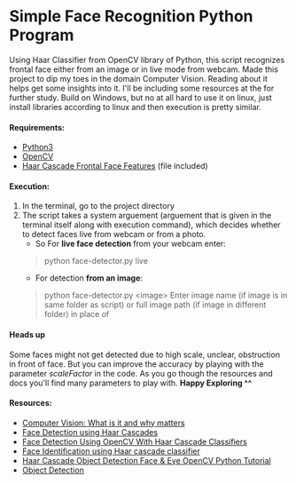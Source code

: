 # Simple Face Recognition Python Program
Using Haar Classifier from OpenCV library of Python, this script recognizes frontal face either from an image or in live mode from webcam.
Made this project to dip my toes in the domain Computer Vision. Reading about it helps get some insights into it. I'll be including some resources at the for further study.
Build on Windows, but no at all hard to use it on linux, just install libraries according to linux and then execution is pretty similar.

#### Requirements:
- [Python3](https://www.python.org/)
- [OpenCV](https://sourceforge.net/projects/opencvlibrary/)
- [Haar Cascade Frontal Face Features](https://github.com/opencv/opencv/tree/master/data/haarcascades) (file included)

#### Execution:
1. In the terminal, go to the project directory
2. The script takes a system arguement (arguement that is given in the terminal itself along with execution command), which decides whether to detect faces live from webcam or from a photo.
    - So For **live face detection** from your webcam enter:
    > python face-detector.py live
    - For detection **from an image**:
    > python face-detector.py <image\>
    Enter image name (if image is in same folder as script) or full image path (if image in different folder) in place of <image>

#### Heads up
Some faces might not get detected due to high scale, unclear, obstruction in front of face. But you can improve the accuracy by playing with the parameter *scaleFactor* in the code.
As you go though the resources and docs you'll find many parameters to play with.
**Happy Exploring ^^**




#### Resources:
- [Computer Vision: What is it and why matters](https://www.sas.com/en_in/insights/analytics/computer-vision.html#:~:text=Computer%20vision%20is%20a%20field,to%20what%20they%20%E2%80%9Csee.%E2%80%9D)
- [Face Detection using Haar Cascades](https://docs.opencv.org/3.4/d2/d99/tutorial_js_face_detection.html)
- [Face Detection Using OpenCV With Haar Cascade Classifiers](https://becominghuman.ai/face-detection-using-opencv-with-haar-cascade-classifiers-941dbb25177)
- [Face Identification using Haar cascade classifier](https://medium.com/analytics-vidhya/haar-cascade-face-identification-aa4b8bc79478)
- [Haar Cascade Object Detection Face & Eye OpenCV Python Tutorial](https://pythonprogramming.net/haar-cascade-face-eye-detection-python-opencv-tutorial/)
- [Object Detection](https://machinelearningmastery.com/object-recognition-with-deep-learning/)
